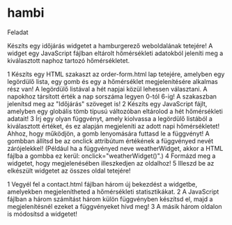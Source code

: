 # hambi

Feladat

Készíts egy időjárás widgetet a hamburgerező weboldalának tetejére! A widget egy JavaScript fájlban eltárolt hőmérsékleti adatokból jeleníti meg a kiválasztott naphoz tartozó hőmérsékletet.

1 Készíts egy HTML szakaszt az order-form.html lap tetejére, amelyben egy legördülő lista, egy gomb és egy a hőmérséklet megjelenítésére alkalmas rész van! A legördülő listával a hét napjai közül lehessen választani. A napokhoz társított érték a nap sorszáma legyen 0-tól 6-ig! A szakaszban jelenítsd meg az "Időjárás" szöveget is!
2 Készíts egy JavaScript fájlt, amelyben egy globális tömb típusú változóban eltárolod a hét hőmérsékleti adatait!
3 Írj egy olyan függvényt, amely kiolvassa a legördülő listából a kiválasztott értéket, és ez alapján megjeleníti az adott napi hőmérsékletet! Ahhoz, hogy működjön, a gomb lenyomására futtasd le a függvényt! A gombban állítsd be az onclick attribútum értékének a függvényed nevét zárójelekkel! (Például ha a függvényed neve weatherWidget, akkor a HTML fájlba a gombba ez kerül: onclick="weatherWidget()".)
4 Formázd meg a widgetet, hogy megjelenésében illeszkedjen az oldalhoz!
5 Illeszd be az elkészült widgetet az összes oldal tetejére!


1 Vegyél fel a contact.html fájlban három új bekezdést a widgetbe, amelyekben megjelenítheted a hőmérsékleti statisztikákat.
2  A JavaScript fájlban a három számítást három külön függvényben készítsd el, majd a megjelenítésnél ezeket a függvényeket hívd meg!
3   A másik három oldalon is módosítsd a widgetet!